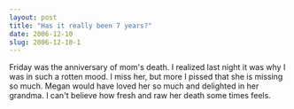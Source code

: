 ```yaml
---
layout: post
title: "Has it really been 7 years?"
date: 2006-12-10
slug: 2006-12-10-1
---
```


Friday was the anniversary of mom&apos;s death.  I realized last night it was why I was in such a rotten mood.  I miss her, but more I pissed that she is missing so much. Megan would have loved her so much and delighted in her grandma.  I can&apos;t believe how fresh and raw her death some times feels.  

